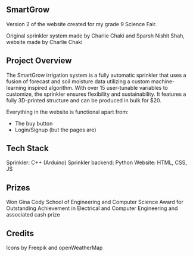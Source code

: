 ## SmartGrow

Version 2 of the website created for my grade 9 Science Fair. 

Original sprinkler system made by Charlie Chaki and Sparsh Nishit Shah, website made by Charlie Chaki

## Project Overview

The SmartGrow irrigation system is a fully automatic sprinkler that uses a fusion of forecast and soil moisture data utilizing a custom machine-learning inspired algorithm. With over 15 user-tunable variables to customize, the sprinkler ensures flexibility and sustainability. It features a fully 3D-printed structure and can be produced in bulk for $20.

Everything in the website is functional apart from:
- The buy button
- Login/Signup (but the pages are)

## Tech Stack

Sprinkler: C++ (Arduino)
Sprinkler backend: Python
Website: HTML, CSS, JS

## Prizes

Won Gina Cody School of Engineering and Computer Science Award for Outstanding Achievement in Electrical and Computer Engineering and associated cash prize

## Credits

Icons by Freepik and openWeatherMap